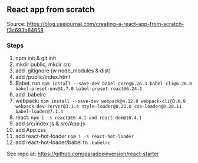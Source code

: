 ## React app from scratch

Source: <https://blog.usejournal.com/creating-a-react-app-from-scratch-f3c693b84658>


### Steps

1. npm init & git init
2. mkdir public, mkdir src
3. add .gitignore (w node_modules & dist)
4. add /public/index.html
5. Babel:  run `npm install --save-dev babel-core@6.26.3 babel-cli@6.26.0 babel-preset-env@1.7.0 babel-preset-react@6.24.1`
6. add .babelrc
7. webpack: `npm install --save-dev webpack@4.12.0 webpack-cli@3.0.8 webpack-dev-server@3.1.4 style-loader@0.21.0 css-loader@0.28.11 babel-loader@7.1.4`
8. react: `npm i -s react@16.4.1 and react-dom@16.4.1`
9. add src/index.js & src/App.js
10. add App.css
11. add react-hot-loader `npm i -s react-hot-loader`
12. add react-hot-loader/babel to `.babelrc`

See repo at: <https://github.com/paradoxinversion/react-starter>
